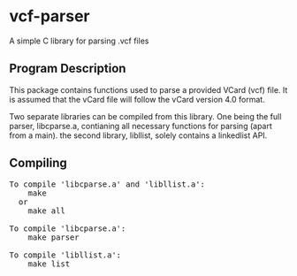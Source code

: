 # vcf-parser

A simple C library for parsing .vcf files

## Program Description

This package contains functions used to parse a provided VCard (vcf) file.
It is assumed that the vCard file will follow the vCard version 4.0 format.

Two separate libraries can be compiled from this library. One being the full
parser, libcparse.a, contianing all necessary functions for parsing (apart from a main). the
second library, libllist, solely contains a linkedlist API.

## Compiling
<pre>
To compile 'libcparse.a' and 'libllist.a':
    make
  or
    make all

To compile 'libcparse.a':
    make parser

To compile 'libllist.a':
    make list
</pre>
